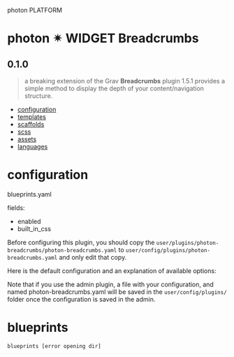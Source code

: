 photon PLATFORM


# photon ✴ WIDGET Breadcrumbs

## 0.1.0
> a breaking extension of the Grav **Breadcrumbs** plugin 1.5.1 provides a simple method to display the depth of your content/navigation structure.
- [configuration](#configuration)
- [templates](#templates)
- [scaffolds](#scaffolds)
- [scss](#scss)
- [assets](#assets)
- [languages](#languages)

# configuration
blueprints.yaml

fields:
 - enabled
 - built_in_css

Before configuring this plugin, you should copy the `user/plugins/photon-breadcrumbs/photon-breadcrumbs.yaml` to `user/config/plugins/photon-breadcrumbs.yaml` and only edit that copy.

Here is the default configuration and an explanation of available options:

Note that if you use the admin plugin, a file with your configuration, and named photon-breadcrumbs.yaml will be saved in the `user/config/plugins/` folder once the configuration is saved in the admin.


# blueprints

```sh
blueprints [error opening dir]
```
